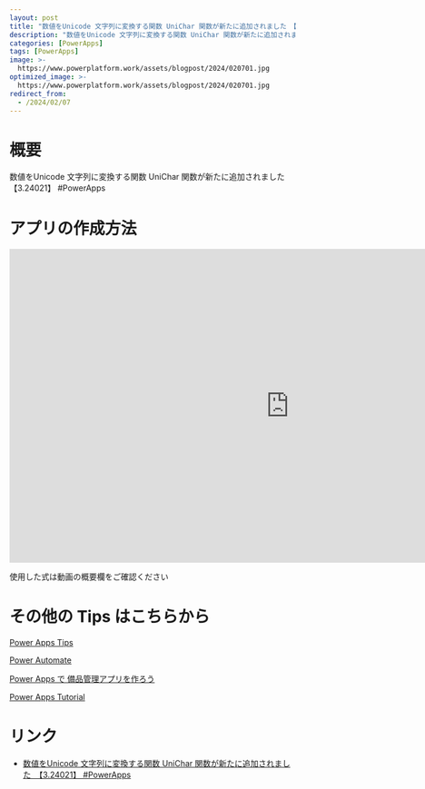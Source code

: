 ```yaml
---
layout: post
title: "数値をUnicode 文字列に変換する関数 UniChar 関数が新たに追加されました　【3.24021】 #PowerApps"
description: "数値をUnicode 文字列に変換する関数 UniChar 関数が新たに追加されました　【3.24021】 #PowerAppsを動画で分かりやすく解説"
categories: [PowerApps]
tags: [PowerApps]
image: >-
  https://www.powerplatform.work/assets/blogpost/2024/020701.jpg
optimized_image: >-
  https://www.powerplatform.work/assets/blogpost/2024/020701.jpg
redirect_from:
  - /2024/02/07
---
```



#  概要

数値をUnicode 文字列に変換する関数 UniChar 関数が新たに追加されました　【3.24021】 #PowerApps


# アプリの作成方法

<iframe width="983" height="553" src="https://www.youtube.com/embed/Eb0JxMNHcW8" title="YouTube video player" frameborder="0" allow="accelerometer; autoplay; clipboard-write; encrypted-media; gyroscope; picture-in-picture" allowfullscreen></iframe>


使用した式は動画の概要欄をご確認ください


# その他の Tips はこちらから

[Power Apps Tips](https://www.youtube.com/watch?v=VrAQf3JQ7yM&list=PLVhFi1fb3DqakSLVMn22DDcySXh9jtzi- )


[Power Automate](https://www.youtube.com/watch?v=-YnJYT0ASEM&list=PLVhFi1fb3Dqbzic6GieqnLFgD3aTj-eHA)


[Power Apps で 備品管理アプリを作ろう](https://www.youtube.com/playlist?list=PLVhFi1fb3DqZM3HKb8Hea6XEL96990Fyn)


[Power Apps Tutorial](https://www.youtube.com/playlist?list=PLVhFi1fb3DqalxpL974VvAJvV4iWoSbe_)


# リンク


- [数値をUnicode 文字列に変換する関数 UniChar 関数が新たに追加されました　【3.24021】 #PowerApps](https://www.youtube.com/watch?v=Eb0JxMNHcW8)

